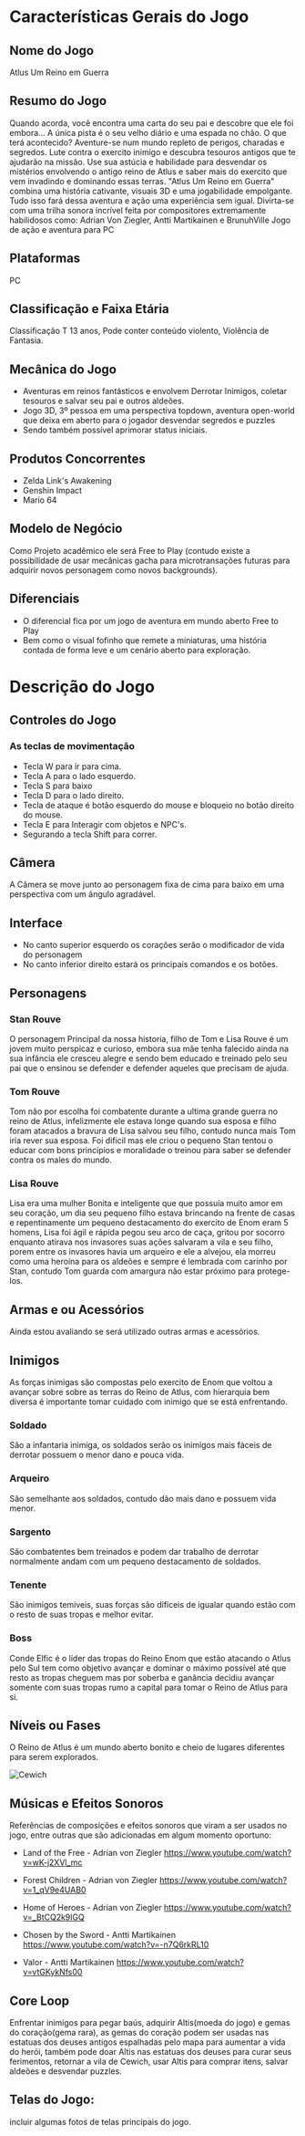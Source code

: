 # Características Gerais do Jogo
## Nome do Jogo
Atlus Um Reino em Guerra
## Resumo do Jogo
Quando acorda, você encontra uma carta do seu pai e descobre que ele foi embora…
A única pista é o seu velho diário e uma espada no chão. O que terá acontecido?
Aventure-se num mundo repleto de perigos, charadas e segredos. Lute contra o
exercito inimigo e descubra tesouros antigos que te ajudarão na missão. Use sua
astúcia e habilidade para desvendar os mistérios envolvendo o antigo reino de
Atlus e saber mais do exercito que vem invadindo e dominando essas terras.
"Atlus Um Reino em Guerra" combina uma história cativante, visuais 3D e
uma jogabilidade empolgante. Tudo isso fará dessa aventura e ação uma experiência
sem igual.
Divirta-se com uma trilha sonora incrível feita por compositores extremamente
habilidosos como: Adrian Von Ziegler, Antti Martikainen e BrunuhVille
Jogo de ação e aventura para PC

## Plataformas
PC

## Classificação e Faixa Etária
Classificação T 13 anos, Pode conter conteúdo violento, Violência de Fantasia.

## Mecânica do Jogo
* Aventuras em reinos fantásticos e envolvem Derrotar Inimigos, coletar tesouros e
salvar seu pai e outros aldeões.
* Jogo 3D, 3º pessoa em uma perspectiva topdown, aventura open-world que deixa em
aberto para o jogador desvendar segredos e puzzles
* Sendo também possível aprimorar status iniciais.

## Produtos Concorrentes
* Zelda Link's Awakening
* Genshin Impact
* Mario 64

## Modelo de Negócio
Como Projeto acadêmico ele será Free to Play (contudo existe a possibilidade de
usar mecânicas gacha para microtransações futuras para adquirir novos personagem
como novos backgrounds).

## Diferenciais
* O diferencial fica por um jogo de aventura em mundo aberto Free to Play
* Bem como o visual fofinho que remete a miniaturas, uma história contada de
forma leve e um cenário aberto para exploração.

# Descrição do Jogo
## Controles do Jogo
### As teclas de movimentação
* Tecla W para ir para cima.
* Tecla A para o lado esquerdo.
* Tecla S para baixo
* Tecla D para o lado direito.
* Tecla de ataque é botão esquerdo do mouse e bloqueio no botão direito do mouse.
* Tecla E para Interagir com objetos e NPC's.
* Segurando a tecla Shift para correr.

## Câmera
A Câmera se move junto ao personagem fixa de cima para baixo em uma
perspectiva com um ângulo agradável.
## Interface
* No canto superior esquerdo os corações serão o modificador de vida do personagem
* No canto inferior direito estará os principais comandos e os botões.

## Personagens
### Stan Rouve
O personagem Principal da nossa historia, filho de Tom e Lisa Rouve é um jovem
muito perspicaz e curioso, embora sua mãe tenha falecido ainda na sua infância
ele cresceu alegre e sendo bem educado e treinado pelo seu pai que o ensinou
se defender e defender aqueles que precisam de ajuda.

### Tom Rouve
Tom não por escolha foi combatente durante a ultima grande guerra no reino de Atlus,
infelizmente ele estava longe quando sua esposa e filho foram atacados a bravura de
Lisa salvou seu filho, contudo nunca mais Tom iria rever sua esposa. Foi dificil
mas ele criou o pequeno Stan tentou o educar com bons princípios e moralidade o
treinou para saber se defender contra os males do mundo.

### Lisa Rouve
Lisa era uma mulher Bonita e inteligente que que possuía muito amor em seu coração,
um dia seu pequeno filho estava brincando na frente de casas e repentinamente um
pequeno destacamento do exercito de Enom  eram 5 homens, Lisa foi ágil e rápida pegou
seu arco de caça, gritou por socorro enquanto atirava nos invasores suas ações
salvaram a vila e seu filho, porem entre os invasores havia um arqueiro e ele a
alvejou, ela morreu como uma heroína para os aldeões e sempre é lembrada com carinho
por Stan, contudo Tom guarda com amargura não estar próximo para protege-los.

## Armas e ou Acessórios
Ainda estou avaliando se será utilizado outras armas e acessórios.

## Inimigos
As forças inimigas são compostas pelo exercito de Enom que voltou a avançar sobre
sobre as terras do Reino de Atlus, com hierarquia bem diversa é importante tomar
cuidado com inimigo que se está enfrentando.

### Soldado
São a infantaria inimiga, os soldados serão os inimigos mais fáceis de derrotar
possuem o menor dano e pouca vida.
![]()

### Arqueiro
São semelhante aos soldados, contudo dão mais dano e possuem vida menor.
![]()

### Sargento
São combatentes bem treinados e podem dar trabalho de derrotar normalmente andam
com um pequeno destacamento de soldados.
![]()

### Tenente
São inimigos temíveis, suas forças são difíceis de igualar quando estão com o resto
de suas tropas e melhor evitar.
![]()

### Boss
Conde Elfic é o líder das tropas do Reino Enom que estão atacando o Atlus pelo Sul
tem como objetivo avançar e dominar o máximo possível até que resto as tropas cheguem
mas por soberba e ganância decidiu avançar somente com suas tropas rumo a capital para
tomar o Reino de Atlus para si.
![]()


## Níveis ou Fases
O Reino de Atlus é um mundo aberto bonito e cheio de lugares diferentes para serem
explorados.

![Cewich](https://ibb.co/P6rfW4z)

## Músicas e Efeitos Sonoros
Referências de composições e efeitos sonoros que viram a ser usados no jogo, entre
outras que são adicionadas em algum momento oportuno:

* Land of the Free - Adrian von Ziegler <https://www.youtube.com/watch?v=wK-j2XVl_mc>

* Forest Children - Adrian von Ziegler <https://www.youtube.com/watch?v=1_qV9e4UAB0>

* Home of Heroes - Adrian von Ziegler <https://www.youtube.com/watch?v=_BtCQ2k9lGQ>

* Chosen by the Sword - Antti Martikainen <https://www.youtube.com/watch?v=-n7Q6rkRL10>

* Valor - Antti Martikainen <https://www.youtube.com/watch?v=vtGKykNfs00>

## Core Loop
Enfrentar inimigos para pegar baús, adquirir Altis(moeda do jogo) e gemas do coração(gema rara),
as gemas do coração podem ser usadas nas estatuas dos deuses antigos espalhadas pelo
mapa para aumentar a vida do herói, também pode doar Altis nas estatuas dos deuses
para curar seus ferimentos, retornar a vila de Cewich, usar Altis para comprar itens,
salvar aldeões e desvendar puzzles.

## Telas do Jogo:
incluir algumas fotos de telas principais do jogo.
![]()

